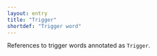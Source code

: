 ```yaml
---
layout: entry
title: "Trigger"
shortdef: "Trigger word"
---
```


References to trigger words annotated as `Trigger`.
